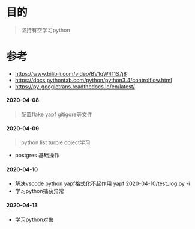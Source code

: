 # 目的
> 坚持有空学习python
# 参考
- https://www.bilibili.com/video/BV1qW411S7j8       
- https://docs.pythontab.com/python/python3.4/controlflow.html
- https://py-googletrans.readthedocs.io/en/latest/


#### 2020-04-08
> 配置flake yapf gitigore等文件
#### 2020-04-09
> python list turple object学习
- postgres 基础操作
#### 2020-04-10
- 解决vscode python yapf格式化不起作用 yapf 2020-04-10/test_log.py -i
- 学习python捕获异常
#### 2020-04-13
- 学习python对象
